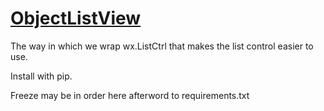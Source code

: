 # [ObjectListView](https://pypi.org/project/ObjectListView/)

The way in which we wrap wx.ListCtrl that makes the list control easier to use.

Install with pip.

Freeze may be in order here afterword to requirements.txt
